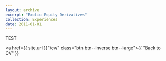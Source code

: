 ```yaml
---
layout: archive
excerpt: "Exotic Equity Derivatives"
collection: Experiences
date: 2011-01-01
---
```


TEST

  <a href={{ site.url }}"/cv/" class="btn btn--inverse btn--large">{{ "Back to CV" }}</a>

